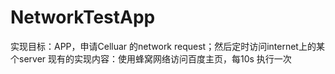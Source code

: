 # NetworkTestApp
实现目标：APP，申请Celluar 的network request；然后定时访问internet上的某个server
现有的实现内容：使用蜂窝网络访问百度主页，每10s 执行一次
